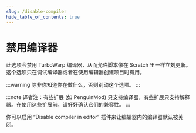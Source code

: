 ```yaml
---
slug: /disable-compiler
hide_table_of_contents: true
---
```


# 禁用编译器

此选项会禁用 TurboWarp 编译器，从而允许脚本像在 Scratch 里一样立刻更新。这个选项只在调试编译器或者在使用编辑器创建项目时有用。

:::warning
除非你知道你在做什么，否则别动这个选项。
:::

:::note
译者注：有些扩展 (如 PenguinMod) 只支持编译器，有些扩展只支持解释器。在使用这些扩展前，请好好确认它们的兼容性。
:::

你可以启用 “Disable compiler in editor” 插件来让编辑器内的编译器默认被关闭。
